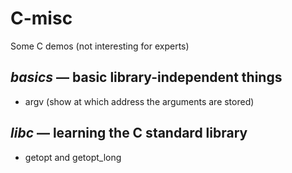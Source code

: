 C-misc
======

Some C demos (not interesting for experts)

_basics_ — basic library-independent things
-------------------------------------------

 * argv (show at which address the arguments are stored)

_libc_ — learning the C standard library
----------------------------------------

 * getopt and getopt_long